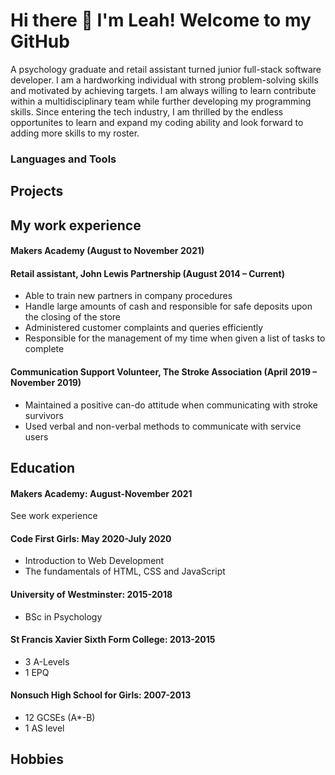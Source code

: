 # Hi there 👋 I'm Leah! Welcome to my GitHub
A psychology graduate and retail assistant turned junior full-stack software developer. I am a hardworking individual with strong problem-solving skills and motivated by achieving targets. I am always willing to learn contribute within a multidisciplinary team while further developing my programming skills. Since entering the tech industry, I am thrilled by the endless opportunites to learn and expand my coding ability and look forward to adding more skills to my roster.

### Languages and Tools
<!--![Top Langs](https://github-readme-stats.vercel.app/api/top-langs/?username=leahcolleen&theme=tokyonight)-->

## Projects
<!--* Sneaker Seeker
* Acebook
* Notes App
Chitter challenge-->

## My work experience

#### Makers Academy (August to November 2021)
<!--
* Test driven development using object oriented code
* Refactoring code-single responsibility principle
* Agile working: pair programimming and Git
* Front-end designing: Moqups and Fignma (Notes app project) -->


#### Retail assistant, John Lewis Partnership (August 2014 – Current)
 
*	Able to train new partners in company procedures 
*	Handle large amounts of cash and responsible for safe deposits upon the closing of the store
*	Administered customer complaints and queries efficiently
*	Responsible for the management of my time when given a list of tasks to complete
                                                                                                                  
#### Communication Support Volunteer, The Stroke Association (April 2019 – November 2019)                        
*	Maintained a positive can-do attitude when communicating with stroke survivors
* Used verbal and non-verbal methods to communicate with service users


## Education 
#### Makers Academy: August-November 2021
See work experience

#### Code First Girls: May 2020-July 2020
* Introduction to Web Development                                                                                                                                             
* The fundamentals of	HTML, CSS and JavaScript


#### University of Westminster: 2015-2018
* BSc in Psychology 

#### St Francis Xavier Sixth Form College: 2013-2015
* 3 A-Levels
*	1 EPQ

#### Nonsuch High School for Girls: 2007-2013
* 12 GCSEs (A*-B)
* 1 AS level

## Hobbies
<!-- 
* listening to podcasts such as Techish
* Baking and decorating cakes
 -->





